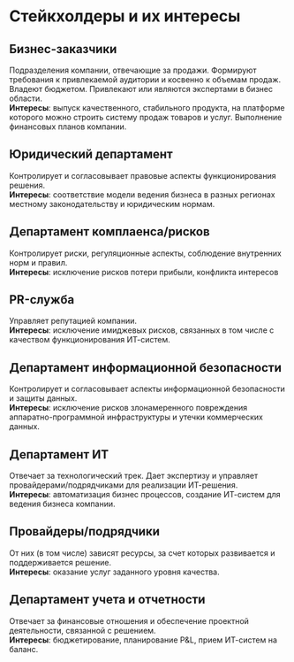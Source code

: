# Стейкхолдеры и их интересы
## Бизнес-заказчики
Подразделения компании, отвечающие за продажи. Формируют требования к привлекаемой аудитории и косвенно к объемам продаж. Владеют бюджетом. Привлекают или являются экспертами в бизнес области.\
__Интересы__: выпуск качественного, стабильного продукта, на платформе которого можно строить систему продаж товаров и услуг. Выполнение финансовых планов компании.  

## Юридический департамент
Контролирует и согласовывает правовые аспекты функционирования решения.\
__Интересы__: соответствие модели ведения бизнеса в разных регионах местному законодательству и юридическим нормам.

## Департамент комплаенса/рисков
Контролирует риски, регуляционные аспекты, соблюдение внутренних норм и правил.\
__Интересы__: исключение рисков потери прибыли, конфликта интересов

## PR-служба
Управляет репутацией компании.\
__Интересы__: исключение имиджевых рисков, связанных в том числе с качеством функционирования ИТ-систем.   

## Департамент информационной безопасности
Контролирует и согласовывает аспекты информационной безопасности и защиты данных.\
__Интересы__: исключение рисков злонамеренного повреждения аппаратно-программной инфраструктуры и утечки коммерческих данных.

## Департамент ИТ
Отвечает за технологический трек. Дает экспертизу и управляет провайдерами/подрядчиками для реализации ИТ-решения.\
__Интересы__: автоматизация бизнес процессов, создание ИТ-систем для ведения бизнеса компании. 

## Провайдеры/подрядчики
От них (в том числе) зависят ресурсы, за счет которых развивается и поддерживается решение.\
__Интересы__: оказание услуг заданного уровня качества.

## Департамент учета и отчетности
Отвечает за финансовые отношения и обеспечение проектной деятельности, связанной с решением.\
__Интересы__: бюджетирование, планирование P&L, прием ИТ-систем на баланс.


